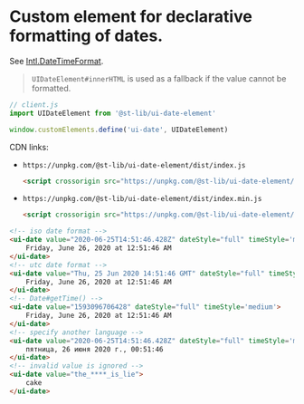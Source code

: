 # Custom element for declarative formatting of dates.

See [Intl.DateTimeFormat](https://developer.mozilla.org/en-US/docs/Web/JavaScript/Reference/Global_Objects/Intl/DateTimeFormat/DateTimeFormat).

> `UIDateElement#innerHTML` is used as a fallback if the value cannot be formatted.

```ts
// client.js
import UIDateElement from '@st-lib/ui-date-element'

window.customElements.define('ui-date', UIDateElement)
```

CDN links:
* `https://unpkg.com/@st-lib/ui-date-element/dist/index.js`
	```html
	<script crossorigin src="https://unpkg.com/@st-lib/ui-date-element/dist/index.js"></script>
	```
* `https://unpkg.com/@st-lib/ui-date-element/dist/index.min.js`
	```html
	<script crossorigin src="https://unpkg.com/@st-lib/ui-date-element/dist/index.min.js"></script>
	```

```html
<!-- iso date format -->
<ui-date value="2020-06-25T14:51:46.428Z" dateStyle="full" timeStyle='medium'>
	Friday, June 26, 2020 at 12:51:46 AM
</ui-date>
<!-- utc date format -->
<ui-date value="Thu, 25 Jun 2020 14:51:46 GMT" dateStyle="full" timeStyle='medium'>
	Friday, June 26, 2020 at 12:51:46 AM
</ui-date>
<!-- Date#getTime() -->
<ui-date value="1593096706428" dateStyle="full" timeStyle='medium'>
	Friday, June 26, 2020 at 12:51:46 AM
</ui-date>
<!-- specify another language -->
<ui-date value="2020-06-25T14:51:46.428Z" dateStyle="full" timeStyle='medium' lang='ru'>
	пятница, 26 июня 2020 г., 00:51:46
</ui-date>
<!-- invalid value is ignored -->
<ui-date value="the_****_is_lie">
	cake
</ui-date>
```
